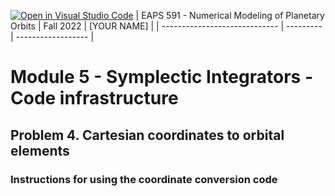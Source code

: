 [![Open in Visual Studio Code](https://classroom.github.com/assets/open-in-vscode-c66648af7eb3fe8bc4f294546bfd86ef473780cde1dea487d3c4ff354943c9ae.svg)](https://classroom.github.com/online_ide?assignment_repo_id=8589787&assignment_repo_type=AssignmentRepo)
| EAPS 591 - Numerical Modeling of Planetary Orbits | Fall 2022 | [YOUR NAME] |
| ----------------------------- | --------- | ------------------ |

# Module 5 - Symplectic Integrators - Code infrastructure
## Problem 4. Cartesian coordinates to orbital elements

### Instructions for using the coordinate conversion code
